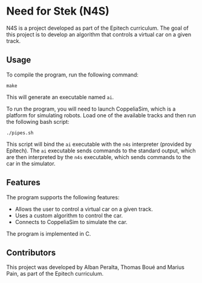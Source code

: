 # Need for Stek (N4S)

N4S is a project developed as part of the Epitech curriculum. The goal of this project is to develop an algorithm that controls a virtual car on a given track.

## Usage

To compile the program, run the following command:

    make

This will generate an executable named `ai`.

To run the program, you will need to launch CoppeliaSim, which is a platform for simulating robots. Load one of the available tracks and then run the following bash script:

    ./pipes.sh

This script will bind the `ai` executable with the `n4s` interpreter (provided by Epitech). 
The `ai` executable sends commands to the standard output, which are then interpreted by the `n4s` executable, which sends commands to the car in the simulator.

## Features

The program supports the following features:

- Allows the user to control a virtual car on a given track.
- Uses a custom algorithm to control the car.
- Connects to CoppeliaSim to simulate the car.

The program is implemented in C.

## Contributors

This project was developed by Alban Peralta, Thomas Boué and Marius Pain, as part of the Epitech curriculum.
